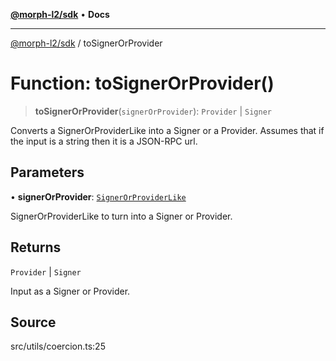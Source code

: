 [**@morph-l2/sdk**](../README.md) • **Docs**

***

[@morph-l2/sdk](../globals.md) / toSignerOrProvider

# Function: toSignerOrProvider()

> **toSignerOrProvider**(`signerOrProvider`): `Provider` \| `Signer`

Converts a SignerOrProviderLike into a Signer or a Provider. Assumes that if the input is a
string then it is a JSON-RPC url.

## Parameters

• **signerOrProvider**: [`SignerOrProviderLike`](../type-aliases/SignerOrProviderLike.md)

SignerOrProviderLike to turn into a Signer or Provider.

## Returns

`Provider` \| `Signer`

Input as a Signer or Provider.

## Source

src/utils/coercion.ts:25
